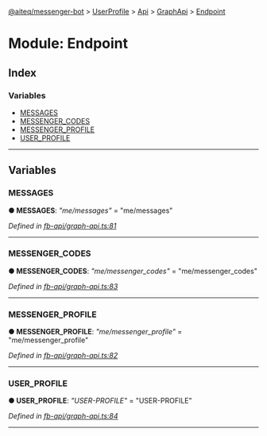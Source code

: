 [@aiteq/messenger-bot](../README.md) > [UserProfile](../modules/userprofile.md) > [Api](../classes/userprofile.api.md) > [GraphApi](../modules/userprofile.api.graphapi.md) > [Endpoint](../modules/userprofile.api.graphapi.endpoint.md)



# Module: Endpoint

## Index

### Variables

* [MESSAGES](userprofile.api.graphapi.endpoint.md#messages)
* [MESSENGER_CODES](userprofile.api.graphapi.endpoint.md#messenger_codes)
* [MESSENGER_PROFILE](userprofile.api.graphapi.endpoint.md#messenger_profile)
* [USER_PROFILE](userprofile.api.graphapi.endpoint.md#user_profile)



---
## Variables
<a id="messages"></a>

###  MESSAGES

**●  MESSAGES**:  *"me/messages"*  = "me/messages"

*Defined in [fb-api/graph-api.ts:81](https://github.com/aiteq/messenger-bot/blob/a540dbb/src/fb-api/graph-api.ts#L81)*





___

<a id="messenger_codes"></a>

###  MESSENGER_CODES

**●  MESSENGER_CODES**:  *"me/messenger_codes"*  = "me/messenger_codes"

*Defined in [fb-api/graph-api.ts:83](https://github.com/aiteq/messenger-bot/blob/a540dbb/src/fb-api/graph-api.ts#L83)*





___

<a id="messenger_profile"></a>

###  MESSENGER_PROFILE

**●  MESSENGER_PROFILE**:  *"me/messenger_profile"*  = "me/messenger_profile"

*Defined in [fb-api/graph-api.ts:82](https://github.com/aiteq/messenger-bot/blob/a540dbb/src/fb-api/graph-api.ts#L82)*





___

<a id="user_profile"></a>

###  USER_PROFILE

**●  USER_PROFILE**:  *"USER-PROFILE"*  = "USER-PROFILE"

*Defined in [fb-api/graph-api.ts:84](https://github.com/aiteq/messenger-bot/blob/a540dbb/src/fb-api/graph-api.ts#L84)*





___


